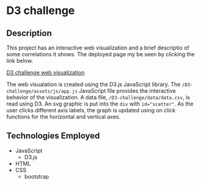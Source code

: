 # D3 challenge

## Description

This project has an interactive web visualization and a brief descriptio of some correlations it shows. The deployed page my be seen by clicking the link below.

[D3 challenge web visualization](https://bit.ly/3eF0l6z "D3 challenge deployment")

The web visualation is created using the D3.js JavaScript library. The `/D3-challenge/assets/js/app.js` JavaScript file provides the interactive behavior of the visualization. A data file, `/D3-challenge/data/data.csv`, is read using D3. An svg graphic is put into the `div` with `id="scatter"`.  As the user clicks different axis labels, the graph is updated using on click functions for the horizontal and vertical axes. 

## Technologies Employed

* JavaScript
	* D3.js
* HTML
* CSS
	* bootstrap

